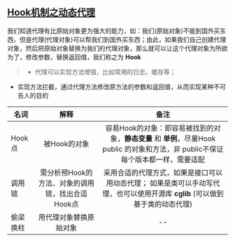 ## [Hook机制之动态代理](http://weishu.me/2016/01/28/understand-plugin-framework-proxy-hook/)

我们知道代理有比原始对象更为强大的能力，如：我们(原始对象)不能到国外买东西，但是代理(代理对象)可以帮我们到国外买东西；由此，如果我们自己创建代理对象，然后把原始对象替换为我们的代理对象，那么就可以让这个代理对象为所欲为了，修改参数，替换返回值，我们称之为 **Hook**

>- 代理可以实现方法增强，比如常用的日志，缓存等；
- 实现方法拦截，通过代理方法修改原方法的参数和返回值，从而实现某种不可告人的目的

|  名词     |   解释     |      备注     |
| ----- | :-------: | :-------: |
|  Hook点 |  被Hook的对象 | 容易Hook的对象：即容易被找到的对象，**静态变量** 和 **单例**，尽量Hook  public 的对象和方法，非 public不保证每个版本都一样，需要适配 |
| 调用链 | 需分析预Hook的方法、对象的调用链，找出合适Hook点 | 采用合适的代理方式，如果是接口可以用动态代理； 如果是类可以手动写代理，也可以使用开源库 **cglib** (可以做到基于类的动态代理) |
|  偷梁换柱 | 用代理对象替换原始对象 | -- |
